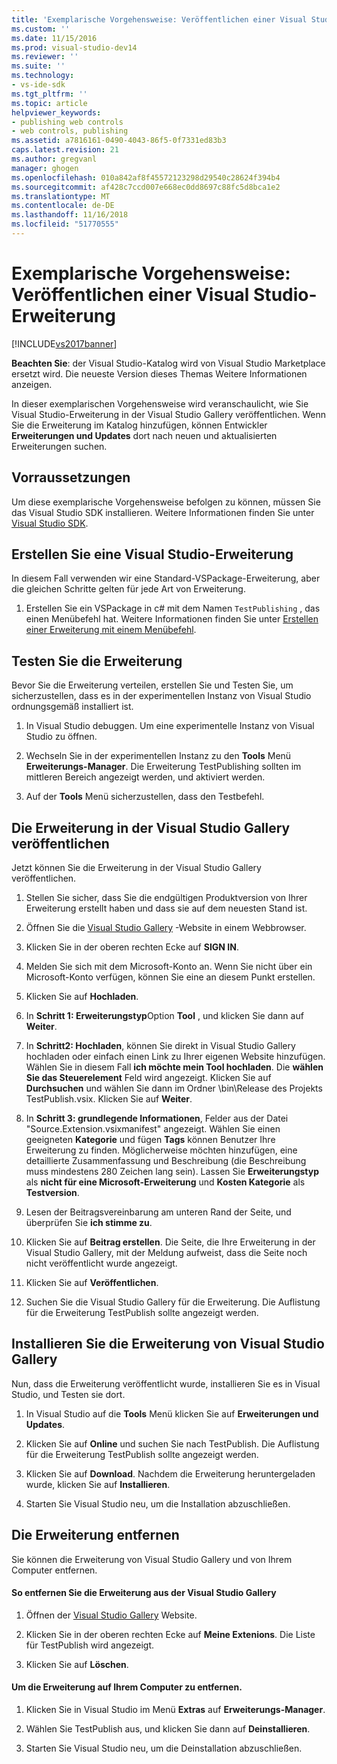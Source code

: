 ```yaml
---
title: 'Exemplarische Vorgehensweise: Veröffentlichen einer Visual Studio-Erweiterungs | Microsoft-Dokumentation'
ms.custom: ''
ms.date: 11/15/2016
ms.prod: visual-studio-dev14
ms.reviewer: ''
ms.suite: ''
ms.technology:
- vs-ide-sdk
ms.tgt_pltfrm: ''
ms.topic: article
helpviewer_keywords:
- publishing web controls
- web controls, publishing
ms.assetid: a7816161-0490-4043-86f5-0f7331ed83b3
caps.latest.revision: 21
ms.author: gregvanl
manager: ghogen
ms.openlocfilehash: 010a842af8f45572123298d29540c28624f394b4
ms.sourcegitcommit: af428c7ccd007e668ec0dd8697c88fc5d8bca1e2
ms.translationtype: MT
ms.contentlocale: de-DE
ms.lasthandoff: 11/16/2018
ms.locfileid: "51770555"
---
```

# <a name="walkthrough-publishing-a-visual-studio-extension"></a>Exemplarische Vorgehensweise: Veröffentlichen einer Visual Studio-Erweiterung
[!INCLUDE[vs2017banner](../includes/vs2017banner.md)]

**Beachten Sie**: der Visual Studio-Katalog wird von Visual Studio Marketplace ersetzt wird. Die neueste Version dieses Themas Weitere Informationen anzeigen.

  
In dieser exemplarischen Vorgehensweise wird veranschaulicht, wie Sie Visual Studio-Erweiterung in der Visual Studio Gallery veröffentlichen. Wenn Sie die Erweiterung im Katalog hinzufügen, können Entwickler **Erweiterungen und Updates** dort nach neuen und aktualisierten Erweiterungen suchen.  
  
## <a name="prerequisites"></a>Vorraussetzungen  
 Um diese exemplarische Vorgehensweise befolgen zu können, müssen Sie das Visual Studio SDK installieren. Weitere Informationen finden Sie unter [Visual Studio SDK](../extensibility/visual-studio-sdk.md).  
  
## <a name="create-a-visual-studio-extension"></a>Erstellen Sie eine Visual Studio-Erweiterung  
 In diesem Fall verwenden wir eine Standard-VSPackage-Erweiterung, aber die gleichen Schritte gelten für jede Art von Erweiterung.  
  
1.  Erstellen Sie ein VSPackage in c# mit dem Namen `TestPublishing` , das einen Menübefehl hat. Weitere Informationen finden Sie unter [Erstellen einer Erweiterung mit einem Menübefehl](../extensibility/creating-an-extension-with-a-menu-command.md).  
  
## <a name="test-the-extension"></a>Testen Sie die Erweiterung  
 Bevor Sie die Erweiterung verteilen, erstellen Sie und Testen Sie, um sicherzustellen, dass es in der experimentellen Instanz von Visual Studio ordnungsgemäß installiert ist.  
  
1.  In Visual Studio debuggen. Um eine experimentelle Instanz von Visual Studio zu öffnen.  
  
2.  Wechseln Sie in der experimentellen Instanz zu den **Tools** Menü **Erweiterungs-Manager**. Die Erweiterung TestPublishing sollten im mittleren Bereich angezeigt werden, und aktiviert werden.  
  
3.  Auf der **Tools** Menü sicherzustellen, dass den Testbefehl.  
  
## <a name="publish-the-extension-to-the-visual-studio-gallery"></a>Die Erweiterung in der Visual Studio Gallery veröffentlichen  
 Jetzt können Sie die Erweiterung in der Visual Studio Gallery veröffentlichen.  
  
1.  Stellen Sie sicher, dass Sie die endgültigen Produktversion von Ihrer Erweiterung erstellt haben und dass sie auf dem neuesten Stand ist.  
  
2.  Öffnen Sie die [Visual Studio Gallery](http://go.microsoft.com/fwlink/?LinkId=194329) -Website in einem Webbrowser.  
  
3.  Klicken Sie in der oberen rechten Ecke auf **SIGN IN**.  
  
4.  Melden Sie sich mit dem Microsoft-Konto an. Wenn Sie nicht über ein Microsoft-Konto verfügen, können Sie eine an diesem Punkt erstellen.  
  
5.  Klicken Sie auf **Hochladen**.  
  
6.  In **Schritt 1: Erweiterungstyp**Option **Tool** , und klicken Sie dann auf **Weiter**.  
  
7.  In **Schritt2: Hochladen**, können Sie direkt in Visual Studio Gallery hochladen oder einfach einen Link zu Ihrer eigenen Website hinzufügen. Wählen Sie in diesem Fall **ich möchte mein Tool hochladen**. Die **wählen Sie das Steuerelement** Feld wird angezeigt. Klicken Sie auf **Durchsuchen** und wählen Sie dann im Ordner \bin\Release des Projekts TestPublish.vsix. Klicken Sie auf **Weiter**.  
  
8.  In **Schritt 3: grundlegende Informationen**, Felder aus der Datei "Source.Extension.vsixmanifest" angezeigt. Wählen Sie einen geeigneten **Kategorie** und fügen **Tags** können Benutzer Ihre Erweiterung zu finden. Möglicherweise möchten hinzufügen, eine detaillierte Zusammenfassung und Beschreibung (die Beschreibung muss mindestens 280 Zeichen lang sein). Lassen Sie **Erweiterungstyp** als **nicht für eine Microsoft-Erweiterung** und **Kosten Kategorie** als **Testversion**.  
  
9. Lesen der Beitragsvereinbarung am unteren Rand der Seite, und überprüfen Sie **ich stimme zu**.  
  
10. Klicken Sie auf **Beitrag erstellen**. Die Seite, die Ihre Erweiterung in der Visual Studio Gallery, mit der Meldung aufweist, dass die Seite noch nicht veröffentlicht wurde angezeigt.  
  
11. Klicken Sie auf **Veröffentlichen**.  
  
12. Suchen Sie die Visual Studio Gallery für die Erweiterung. Die Auflistung für die Erweiterung TestPublish sollte angezeigt werden.  
  
## <a name="install-the-extension-from-the-visual-studio-gallery"></a>Installieren Sie die Erweiterung von Visual Studio Gallery  
 Nun, dass die Erweiterung veröffentlicht wurde, installieren Sie es in Visual Studio, und Testen sie dort.  
  
1.  In Visual Studio auf die **Tools** Menü klicken Sie auf **Erweiterungen und Updates**.  
  
2.  Klicken Sie auf **Online** und suchen Sie nach TestPublish. Die Auflistung für die Erweiterung TestPublish sollte angezeigt werden.  
  
3.  Klicken Sie auf **Download**. Nachdem die Erweiterung heruntergeladen wurde, klicken Sie auf **Installieren**.  
  
4.  Starten Sie Visual Studio neu, um die Installation abzuschließen.  
  
## <a name="removing-the-extension"></a>Die Erweiterung entfernen  
 Sie können die Erweiterung von Visual Studio Gallery und von Ihrem Computer entfernen.  
  
#### <a name="to-remove-the-extension-from-the-visual-studio-gallery"></a>So entfernen Sie die Erweiterung aus der Visual Studio Gallery  
  
1.  Öffnen der [Visual Studio Gallery](http://go.microsoft.com/fwlink/?LinkId=194329) Website.  
  
2.  Klicken Sie in der oberen rechten Ecke auf **Meine Extenions**. Die Liste für TestPublish wird angezeigt.  
  
3.  Klicken Sie auf **Löschen**.  
  
#### <a name="to-remove-the-extension-from-your-computer"></a>Um die Erweiterung auf Ihrem Computer zu entfernen.  
  
1.  Klicken Sie in Visual Studio im Menü **Extras** auf **Erweiterungs-Manager**.  
  
2.  Wählen Sie TestPublish aus, und klicken Sie dann auf **Deinstallieren**.  
  
3.  Starten Sie Visual Studio neu, um die Deinstallation abzuschließen.

